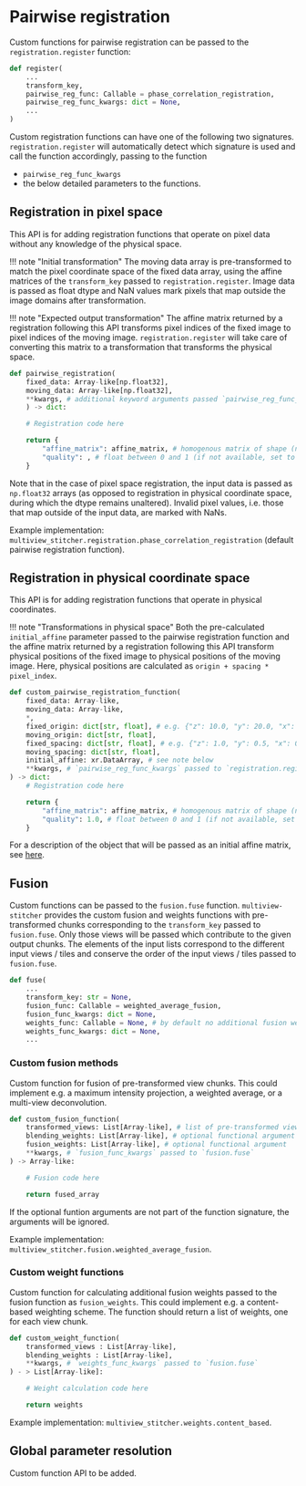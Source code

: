 # Pairwise registration

Custom functions for pairwise registration can be passed to the `registration.register` function:

```python
def register(
    ...
    transform_key,
    pairwise_reg_func: Callable = phase_correlation_registration,
    pairwise_reg_func_kwargs: dict = None,
    ...
)
```

Custom registration functions can have one of the following two signatures. `registration.register` will automatically detect which signature is used and call the function accordingly, passing to the function
- `pairwise_reg_func_kwargs`
- the below detailed parameters to the functions.

## Registration in pixel space

This API is for adding registration functions that operate on pixel data without any knowledge of the physical space.

!!! note "Initial transformation"
    The moving data array is pre-transformed to match the pixel coordinate space of the fixed data array, using the affine matrices of the `transform_key` passed to `registration.register`. Image data is passed as float dtype and NaN values mark pixels that map outside the image domains after transformation.

!!! note "Expected output transformation"
    The affine matrix returned by a registration following this API transforms pixel indices of the fixed image to pixel indices of the moving image. `registration.register` will take care of converting this matrix to a transformation that transforms the physical space.

```python
def pairwise_registration(
    fixed_data: Array-like[np.float32],
    moving_data: Array-like[np.float32],
    **kwargs, # additional keyword arguments passed `pairwise_reg_func_kwargs`
    ) -> dict:

    # Registration code here

    return {
        "affine_matrix": affine_matrix, # homogenous matrix of shape (ndim + 1, ndim + 1), axis order (z, y, x)
        "quality": , # float between 0 and 1 (if not available, set to 1.0)
    }
```

Note that in the case of pixel space registration, the input data is passed as `np.float32` arrays (as opposed to registration in physical coordinate space, during which the dtype remains unaltered). Invalid pixel values, i.e. those that map outside of the input data, are marked with NaNs.

Example implementation: `multiview_stitcher.registration.phase_correlation_registration` (default pairwise registration function).

## Registration in physical coordinate space

This API is for adding registration functions that operate in physical coordinates.

!!! note "Transformations in physical space"
    Both the pre-calculated `initial_affine` parameter passed to the pairwise registration function and the affine matrix returned by a registration following this API transform physical positions of the fixed image to physical positions of the moving image. Here, physical positions are calculated as `origin + spacing * pixel_index`.

```python
def custom_pairwise_registration_function(
    fixed_data: Array-like,
    moving_data: Array-like,
    *,
    fixed_origin: dict[str, float], # e.g. {"z": 10.0, "y": 20.0, "x": 30.0}
    moving_origin: dict[str, float],
    fixed_spacing: dict[str, float], # e.g. {"z": 1.0, "y": 0.5, "x": 0.5}
    moving_spacing: dict[str, float],
    initial_affine: xr.DataArray, # see note below
    **kwargs, # `pairwise_reg_func_kwargs` passed to `registration.register`
) -> dict:
    # Registration code here

    return {
        "affine_matrix": affine_matrix, # homogenous matrix of shape (ndim + 1, ndim + 1), axis order (z, y, x)
        "quality": 1.0, # float between 0 and 1 (if not available, set to 1.0)
    }
```

For a description of the object that will be passed as an initial affine matrix, see [here](objects.md#affine-transformation-parameters).

## Fusion

Custom functions can be passed to the `fusion.fuse` function. `multiview-stitcher` provides the custom fusion and weights functions with pre-transformed chunks corresponding to the `transform_key` passed to `fusion.fuse`. Only those views will be passed which contribute to the given output chunks. The elements of the input lists correspond to the different input views / tiles and conserve the order of the input views / tiles passed to `fusion.fuse`.

```python
def fuse(
    ...
    transform_key: str = None,
    fusion_func: Callable = weighted_average_fusion,
    fusion_func_kwargs: dict = None,
    weights_func: Callable = None, # by default no additional fusion weights are used
    weights_func_kwargs: dict = None,
    ...
```

### Custom fusion methods

Custom function for fusion of pre-transformed view chunks. This could implement e.g. a maximum intensity projection, a weighted average, or a multi-view deconvolution.

```python
def custom_fusion_function(
    transformed_views: List[Array-like], # list of pre-transformed view chunks
    blending_weights: List[Array-like], # optional functional argument
    fusion_weights: List[Array-like], # optional functional argument
    **kwargs, # `fusion_func_kwargs` passed to `fusion.fuse`
) -> Array-like:

    # Fusion code here

    return fused_array
```

If the optional funtion arguments are not part of the function signature, the arguments will be ignored.

Example implementation: `multiview_stitcher.fusion.weighted_average_fusion`.

### Custom weight functions

Custom function for calculating additional fusion weights passed to the fusion function as `fusion_weights`. This could implement e.g. a content-based weighting scheme. The function should return a list of weights, one for each view chunk.

```python
def custom_weight_function(
    transformed_views : List[Array-like],
    blending_weights : List[Array-like],
    **kwargs, # `weights_func_kwargs` passed to `fusion.fuse`
) - > List[Array-like]:

    # Weight calculation code here

    return weights
```

Example implementation: `multiview_stitcher.weights.content_based`.

## Global parameter resolution

Custom function API to be added.
